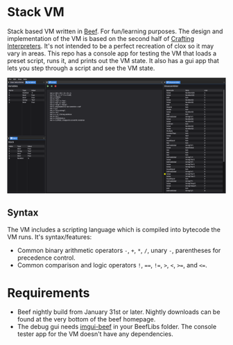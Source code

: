# Stack VM
Stack based VM written in [Beef](https://www.beeflang.org/). For fun/learning purposes. The design and implementation of the VM is based on the second half of [Crafting Interpreters](https://craftinginterpreters.com/). It's not intended to be a perfect recreation of clox so it may vary in areas. This repo has a console app for testing the VM that loads a preset script, runs it, and prints out the VM state. It also has a gui app that lets you step through a script and see the VM state.

![](https://github.com/moneyl/StackVM/blob/master/images/VmGui_Example.png)

## Syntax
The VM includes a scripting language which is compiled into bytecode the VM runs. It's syntax/features:
- Common binary arithmetic operators `-`, `+`, `*`, `/`, unary `-`, parentheses for precedence control.
- Common comparison and logic operators `!`, `==`, `!=`, `>`, `<`, `>=`, and `<=`.

# Requirements
- Beef nightly build from January 31st or later. Nightly downloads can be found at the very bottom of the beef homepage.
- The debug gui needs [imgui-beef](https://github.com/RogueMacro/imgui-beef) in your BeefLibs folder. The console tester app for the VM doesn't have any dependencies.